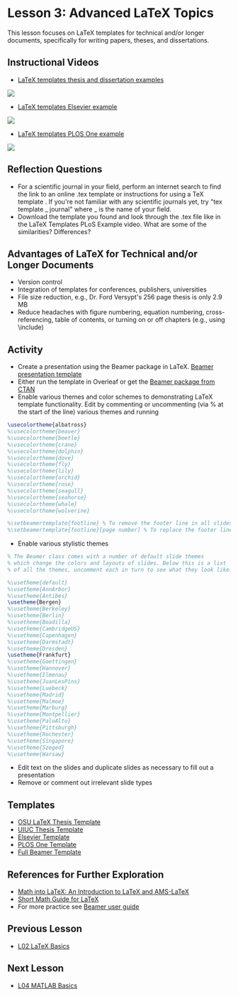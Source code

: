 # **Lesson 3: Advanced LaTeX Topics**

This lesson focuses on LaTeX templates for technical and/or longer documents, specifically for writing papers, theses, and dissertations.

## **Instructional Videos**
* [LaTeX templates thesis and dissertation examples](https://www.youtube.com/watch?v=gHp1IWxEink&feature=emb_title&ab_channel=AshleeN.FordVersypt)
   
[![](http://img.youtube.com/vi/gHp1IWxEink/0.jpg)](http://www.youtube.com/watch?v=gHp1IWxEink "")
 
* [LaTeX templates Elsevier example](https://www.youtube.com/watch?v=vO9O7Nuk0XM&feature=emb_title&ab_channel=AshleeN.FordVersypt)
   
[![](http://img.youtube.com/vi/vO9O7Nuk0XM/0.jpg)](http://www.youtube.com/watch?v=vO9O7Nuk0XM "")
 
* [LaTeX templates PLOS One example](https://www.youtube.com/watch?v=2IpdTQhj6cg&feature=emb_title&ab_channel=AshleeN.FordVersypt)
   
[![](http://img.youtube.com/vi/2IpdTQhj6cg/0.jpg)](http://www.youtube.com/watch?v=2IpdTQhj6cg "")
 
## **Reflection Questions**
* For a scientific journal in your field, perform an internet search to find the link to an online .tex template or instructions for using a TeX template . If you're not familiar with any scientific journals yet, try "tex template _ journal" where _ is the name of your field.
* Download the template you found and look through the .tex file like in the LaTeX Templates PLoS Example video. What are some of the similarities? Differences?

## **Advantages of LaTeX for Technical and/or Longer Documents**
* Version control
* Integration of templates for conferences, publishers, universities
* File size reduction, e.g., Dr. Ford Versypt's 256 page thesis is only 2.9 MB
* Reduce headaches with figure numbering, equation numbering, cross-referencing, table of contents, or turning on or off chapters (e.g., using \include)

## **Activity**
* Create a presentation using the Beamer package in LaTeX. [Beamer presentation template](https://github.com/ashleefv/ApplNumComp/blob/master/CHEclassFa20/In%20Class%20Problem%20Activities/LaTeX/BeamerPresTemplate.tex)
* Either run the template in Overleaf or get the [Beamer package from CTAN](https://ctan.org/pkg/beamer?lang=en)
* Enable various themes and color schemes to demonstrating LaTeX template functionality. Edit by commenting or uncommenting (via % at the start of the line) various themes and running
```Latex
\usecolortheme{albatross}
%\usecolortheme{beaver}
%\usecolortheme{beetle}
%\usecolortheme{crane}
%\usecolortheme{dolphin}
%\usecolortheme{dove}
%\usecolortheme{fly}
%\usecolortheme{lily}
%\usecolortheme{orchid}
%\usecolortheme{rose}
%\usecolortheme{seagull}
%\usecolortheme{seahorse}
%\usecolortheme{whale}
%\usecolortheme{wolverine}

%\setbeamertemplate{footline} % To remove the footer line in all slides uncomment this line
%\setbeamertemplate{footline}[page number] % To replace the footer line in all slides with a simple slide count uncomment this line
```
* Enable various stylistic themes

```Latex
% The Beamer class comes with a number of default slide themes
% which change the colors and layouts of slides. Below this is a list
% of all the themes, uncomment each in turn to see what they look like.

%\usetheme{default}
%\usetheme{AnnArbor}
%\usetheme{Antibes}
\usetheme{Bergen}
%\usetheme{Berkeley}
%\usetheme{Berlin}
%\usetheme{Boadilla}
%\usetheme{CambridgeUS}
%\usetheme{Copenhagen}
%\usetheme{Darmstadt}
%\usetheme{Dresden}
\usetheme{Frankfurt}
%\usetheme{Goettingen}
%\usetheme{Hannover}
%\usetheme{Ilmenau}
%\usetheme{JuanLesPins}
%\usetheme{Luebeck}
%\usetheme{Madrid}
%\usetheme{Malmoe}
%\usetheme{Marburg}
%\usetheme{Montpellier}
%\usetheme{PaloAlto}
%\usetheme{Pittsburgh}
%\usetheme{Rochester}
%\usetheme{Singapore}
%\usetheme{Szeged}
%\usetheme{Warsaw}
```
* Edit text on the slides and duplicate slides as necessary to fill out a presentation
* Remove or comment out irrelevant slide types

## **Templates**
* [OSU LaTeX Thesis Template](https://github.com/mitchute/OSULaTeXTheisTemplate)
* [UIUC Thesis Template](https://github.com/bardsoftware/template-thes-uiuc)
* [Elsevier Template](https://www.elsevier.com/authors/policies-and-guidelines/latex-instructions)
* [PLOS One Template](https://journals.plos.org/plosone/s/latex)
* [Full Beamer Template](https://bitbucket.org/ashleefv/checlassfa20/src/master/In%20Class%20Problem%20Activities/LaTeX/BeamerPresTemplate.tex)

## **References for Further Exploration**
* [Math into LaTeX: An Introduction to LaTeX and AMS-LaTeX](https://www.springer.com/gp/book/9780817641313)
* [Short Math Guide for LaTeX](http://tug.ctan.org/info/short-math-guide/short-math-guide.pdf)
* For more practice see [Beamer user guide](https://www.overleaf.com/learn/latex/beamer)

## **Previous Lesson**
* [L02 LaTeX Basics](/L02%20LaTeX%20Basics.md)

## **Next Lesson**
* [L04 MATLAB Basics](/L04%20MATLAB%20Basics.md)

